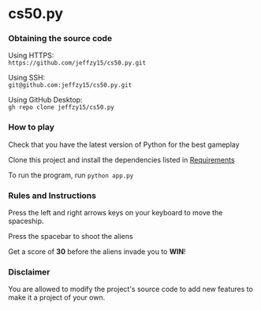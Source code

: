 # cs50.py

### Obtaining the source code

Using HTTPS: <br>
`https://github.com/jeffzy15/cs50.py.git`

Using SSH: <br>
`git@github.com:jeffzy15/cs50.py.git`

Using GitHub Desktop: <br>
`gh repo clone jeffzy15/cs50.py`

### How to play
Check that you have the latest version of Python for the best gameplay <br>

Clone this project and install the dependencies listed in [Requirements](https://github.com/jeffzy15/cs50.py/blob/master/requirements.txt) <br>

To run the program, run `python app.py` <br>

### Rules and Instructions
Press the left and right arrows keys on your keyboard to move the spaceship. <br>

Press the spacebar to shoot the aliens <br>

Get a score of **30** before the aliens invade you to **WIN**! <br>

### Disclaimer
You are allowed to modify the project's source code to add new features to make it a project of your own. 
